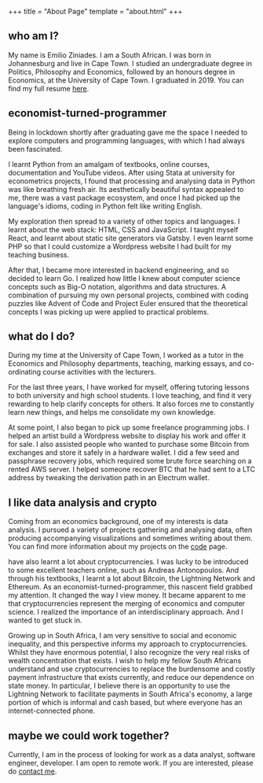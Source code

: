 +++
title = "About Page"
template = "about.html"
+++

## who am I?

My name is Emilio Ziniades.
I am a South African.
I was born in Johannesburg and live in Cape Town.
I studied an undergraduate degree in Politics, Philosophy and Economics, followed by an honours degree in Economics, at the University of Cape Town.
I graduated in 2019.
You can find my full resume <a href="/resume.pdf" target="_blank">here</a>.

## economist-turned-programmer

Being in lockdown shortly after graduating gave me the space I needed to explore computers and programming languages, with which I had always been fascinated.

I learnt Python from an amalgam of textbooks, online courses, documentation and YouTube videos.
After using Stata at university for econometrics projects, I found that processing and analysing data in Python was like breathing fresh air.
Its aesthetically beautiful syntax appealed to me, there was a vast package ecosystem, and once I had picked up the language's idioms, coding in Python felt like writing English.

My exploration then spread to a variety of other topics and languages.
I learnt about the web stack: HTML, CSS and JavaScript.
I taught myself React, and learnt about static site generators via Gatsby.
I even learnt some PHP so that I could customize a Wordpress website I had built for my teaching business.

After that, I became more interested in backend engineering, and so decided to learn Go.
I realized how little I knew about computer science concepts such as Big-O notation, algorithms and data structures.
A combination of pursuing my own personal projects, combined with coding puzzles like Advent of Code and Project Euler ensured that the theoretical concepts I was picking up were applied to practical problems.

## what do I do?

During my time at the University of Cape Town, I worked as a tutor in the Economics and Philosophy departments, teaching, marking essays, and co-ordinating course activities with the lecturers.

For the last three years, I have worked for myself, offering tutoring lessons to both university and high school students.
I love teaching, and find it very rewarding to help clarify concepts for others.
It also forces me to constantly learn new things, and helps me consolidate my own knowledge.

At some point, I also began to pick up some freelance programming jobs.
I helped an artist build a Wordpress website to display his work and offer it for sale.
I also assisted people who wanted to purchase some Bitcoin from exchanges and store it safely in a hardware wallet.
I did a few seed and passphrase recovery jobs, which required some brute force searching on a rented AWS server.
I helped someone recover BTC that he had sent to a LTC address by tweaking the derivation path in an Electrum wallet.

## I like data analysis and crypto

Coming from an economics background, one of my interests is data analysis.
I pursued a variety of projects gathering and analysing data, often producing accompanying visualizations and sometimes writing about them. You can find more information about my projects on the [code](@/code/_index.md) page.

have also learnt a lot about cryptocurrencies.
I was lucky to be introduced to some excellent teachers online, such as Andreas Antonopoulos.
And through his textbooks, I learnt a lot about Bitcoin, the Lightning Network and Ethereum.
As an economist-turned-programmer, this nascent field grabbed my attention.
It changed the way I view money.
It became apparent to me that cryptocurrencies represent the merging of economics and computer science.
I realized the importance of an interdisciplinary approach.
And I wanted to get stuck in.

Growing up in South Africa, I am very sensitive to social and economic inequality, and this perspective informs my approach to cryptocurrencies.
Whilst they have enormous potential, I also recognize the very real risks of wealth concentration that exists.
I wish to help my fellow South Africans understand and use cryptocurrencies to replace the burdensome and costly payment infrastructure that exists currently, and reduce our dependence on state money.
In particular, I believe there is an opportunity to use the Lightning Network to facilitate payments in South Africa's economy, a large portion of which is informal and cash based, but where everyone has an internet-connected phone.

## maybe we could work together?

Currently, I am in the process of looking for work as a data analyst, software engineer, developer. I am open to remote work. If you are interested, please do [contact me](@/contact/_index.md).

